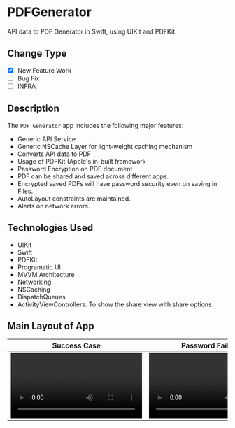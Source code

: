 # PDFGenerator
API data to PDF Generator in Swift, using UIKit and PDFKit.

## Change Type
- [x] New Feature Work
- [ ] Bug Fix
- [ ] INFRA

## Description
The `PDF Generator` app includes the following major features:
- Generic API Service
- Generic NSCache Layer for light-weight caching mechanism
- Converts API data to PDF
- Usage of PDFKit (Apple's in-built framework
- Password Encryption on PDF document
- PDF can be shared and saved across different apps.
- Encrypted saved PDFs will have password security even on saving in Files.
- AutoLayout constraints are maintained.
- Alerts on network errors.

## Technologies Used
- UIKit
- Swift
- PDFKit
- Programatic UI
- MVVM Architecture
- Networking
- NSCaching
- DispatchQueues
- ActivityViewControllers: To show the share view with share options

## Main Layout of App
| Success Case | Password Fail Case | No Internet Case |
| ------------- | ------------- | ------------- |
| <video src="https://github.com/user-attachments/assets/48c30903-8848-49ab-b874-a04fed9233d1"> | <video src="https://github.com/user-attachments/assets/8dd5adef-df00-4a46-834b-2a07fae3f3f1"> | <video src="https://github.com/user-attachments/assets/f2b1b490-1e4e-4440-bc9a-bd7df45dfd46"> |
